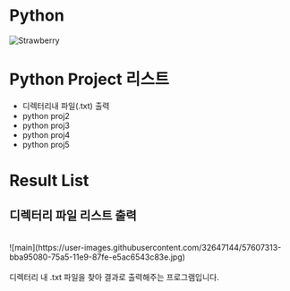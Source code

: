 # Python
![Strawberry](https://user-images.githubusercontent.com/32647144/57607527-396d5c00-75a6-11e9-9dd8-80794eaaa7c7.png)


# Python Project 리스트

* 디렉터리내 파일(.txt) 출력
* python proj2
* python proj3
* python proj4
* python proj5

# Result List
## **디렉터리 파일 리스트 출력**
<br>
![main](https://user-images.githubusercontent.com/32647144/57607313-bba95080-75a5-11e9-87fe-e5ac6543c83e.jpg)
<br>
<br>
디렉터리 내 .txt 파일을 찾아 결과로 출력해주는 프로그램입니다.
